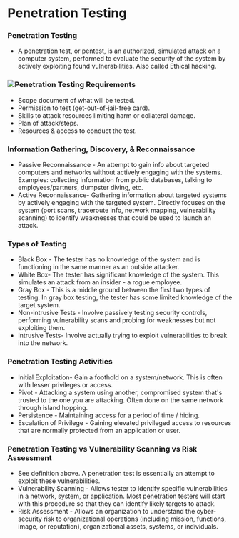 # Penetration Testing

### **Penetration Testing**

* A penetration test, or pentest, is an authorized, simulated attack on a computer system, performed to evaluate the security of the system by actively exploiting found vulnerabilities. Also called Ethical hacking.

### ![](https://www.evernote.com/shard/s342/res/404a304a-5943-7f43-f6af-955bd0f9178d)**Penetration Testing Requirements**

* Scope document of what will be tested.
* Permission to test \(get-out-of-jail-free card\).
* Skills to attack resources limiting harm or collateral damage.
* Plan of attack/steps.
* Resources & access to conduct the test.

### **Information Gathering, Discovery, & Reconnaissance**

* Passive Reconnaissance - An attempt to gain info about targeted computers and networks without actively engaging with the systems. Examples: collecting information from public databases, talking to employees/partners, dumpster diving, etc.
* Active Reconnaissance- Gathering information about targeted systems by actively engaging with the targeted system. Directly focuses on the system \(port scans, traceroute info, network mapping, vulnerability scanning\) to identify weaknesses that could be used to launch an attack.

### **Types of Testing**

* Black Box - The tester has no knowledge of the system and is functioning in the same manner as an outside attacker.
* White Box- The tester has significant knowledge of the system. This simulates an attack from an insider - a rogue employee.
* Gray Box - This is a middle ground between the first two types of testing. In gray box testing, the tester has some limited knowledge of the target system.
* Non-intrusive Tests - Involve passively testing security controls, performing vulnerability scans and probing for weaknesses but not exploiting them.
* Intrusive Tests- Involve actually trying to exploit vulnerabilities to break into the network.

### **Penetration Testing Activities**

* Initial Exploitation- Gain a foothold on a system/network. This is often with lesser privileges or access.
* Pivot - Attacking a system using another, compromised system that's trusted to the one you are attacking. Often done on the same network through island hopping.
* Persistence - Maintaining access for a period of time / hiding.
* Escalation of Privilege - Gaining elevated privileged access to resources that are normally protected from an application or user.

### **Penetration Testing vs Vulnerability Scanning vs Risk Assessment**

* See definition above. A penetration test is essentially an attempt to exploit these vulnerabilities.
* Vulnerability Scanning - Allows tester to identify specific vulnerabilities in a network, system, or application. Most penetration testers will start with this procedure so that they can identify likely targets to attack.
* Risk Assessment - Allows an organization to understand the cyber-security risk to organizational operations \(including mission, functions, image, or reputation\), organizational assets, systems, or individuals.

